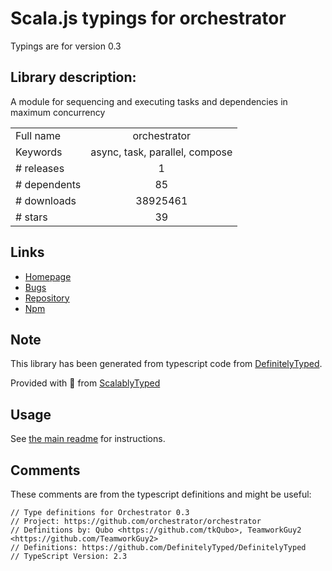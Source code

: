 
# Scala.js typings for orchestrator

Typings are for version 0.3

## Library description:
A module for sequencing and executing tasks and dependencies in maximum concurrency

|                    |                 |
| ------------------ | :-------------: |
| Full name          | orchestrator |
| Keywords           | async, task, parallel, compose |
| # releases         | 1 |
| # dependents       | 85 |
| # downloads        | 38925461 |
| # stars            | 39 |

## Links
- [Homepage](https://github.com/robrich/orchestrator)
- [Bugs](https://github.com/robrich/orchestrator/issues)
- [Repository](https://github.com/robrich/orchestrator)
- [Npm](https://www.npmjs.com/package/orchestrator)
    


## Note
This library has been generated from typescript code from [DefinitelyTyped](https://definitelytyped.org).

Provided with :purple_heart: from [ScalablyTyped](https://github.com/oyvindberg/ScalablyTyped)

## Usage
See [the main readme](../../readme.md) for instructions.

## Comments

These comments are from the typescript definitions and might be useful:
```
// Type definitions for Orchestrator 0.3
// Project: https://github.com/orchestrator/orchestrator
// Definitions by: Qubo <https://github.com/tkQubo>, TeamworkGuy2 <https://github.com/TeamworkGuy2>
// Definitions: https://github.com/DefinitelyTyped/DefinitelyTyped
// TypeScript Version: 2.3

```

